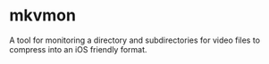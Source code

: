 # mkvmon
A tool for monitoring a directory and subdirectories for video files to compress into an iOS friendly format.
